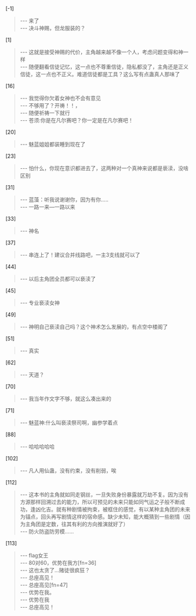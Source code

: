 
[-1] 
>--- 来了<br>
>--- 决斗神赐，但龙服装的？<br>

[1] 
>--- 这就是接受神赐的代价，主角越来越不像一个人，考虑问题变得和神一样<br>
>--- 随便翻看信徒记忆，这一点也不尊重信徒，隐私都没了，主角还是正义信徒，这一点也不正义。难道信徒都是工具？这么写有点蛊真人那味了<br>

[16] 
>--- 我觉得你欠着女神也不会有意见<br>
>--- 不够用了？开祷！！，<br>
>--- 随便祈祷一下就行<br>
>--- 苍须:你是在凡尔赛吧？你一定是在凡尔赛吧！<br>

[20] 
>--- 魅蓝姐姐都装睡到现在了<br>

[23] 
>--- 怕什么，你现在意识都进去了，这两种对一个真神来说都是亵渎，没啥区别<br>

[31] 
>--- 蓝藻：听我说谢谢你，因为有你.....<br>
>--- 一路一来—一路以来<br>

[33] 
>--- 神名<br>

[37] 
>--- 串连上了！建议合并线路吧，一主3支线就可以了<br>

[44] 
>--- 以后主角团全员都可以亵渎了<br>

[45] 
>--- 专业亵渎女神<br>

[49] 
>--- 神明自己亵渎自己吗？这个神术怎么发展的，有点空中楼阁了<br>

[51] 
>--- 真实<br>

[62] 
>--- 天道？<br>

[70] 
>--- 我当年作文字不够，就这么凑出来的<br>

[71] 
>--- 魅蓝神:什么叫亵渎祭司啊，幽参学着点<br>

[88] 
>--- 哈哈哈哈哈<br>

[102] 
>--- 凡人用仙蛊，没有约束，没有削弱，唉<br>

[112] 
>--- 这本书的主角就如同走钢丝，一旦失败身份暴露就万劫不复。因为没有方源那样回溯过去的能力，所以可预见的未来只能如同气运之子般不断成功，逢凶化吉。就有种剧情被拘束，被框住的感觉，有以某种主角团的未来为锚点，回头再写剧情这样的宿命感。缺少未知，能大概猜到一些剧情（因为主角团是定数，往其有利的方向推演就好了）<br>
>--- 防火防盗防劳模……<br>

[113] 
>--- flag女王<br>
>--- 80对60，优势在我方[fn=36]<br>
>--- 这也太贪了…赌徒很疯狂？<br>
>--- 总座高见！<br>
>--- 总座高见[fn=47]<br>
>--- 优势在我。<br>
>--- 优势在我<br>
>--- 总座高见！<br>
